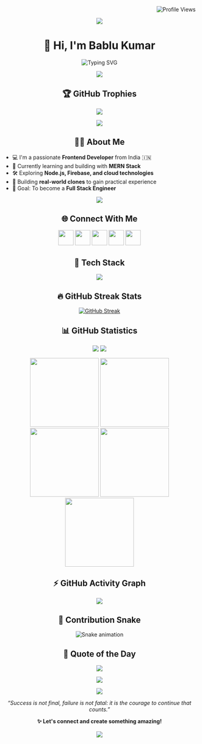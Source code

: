 <!-- Profile Views -->
<p align="right">
  <img src="https://komarev.com/ghpvc/?username=bablukumar7&label=Profile%20views&color=0e75b6&style=flat" alt="Profile Views" />
</p>

<!-- Fancy GIF Separator -->
<p align="center">
  <img src="https://user-images.githubusercontent.com/73097560/115834477-dbab4500-a447-11eb-908a-139a6edaec5c.gif" />
</p>

<!-- Intro -->
<h1 align="center">👋 Hi, I'm Bablu Kumar</h1>
<p align="center">
  <img src="https://readme-typing-svg.demolab.com?font=Poppins&pause=1000&color=F7DF1E&center=true&vCenter=true&multiline=true&width=435&lines=Frontend+Developer+%7C+MERN+Stack+Learner" alt="Typing SVG" />
</p>

<!-- Fancy GIF Separator -->
<p align="center">
  <img src="https://user-images.githubusercontent.com/73097560/115834477-dbab4500-a447-11eb-908a-139a6edaec5c.gif" />
</p>

<!-- Trophies -->
<h2 align="center">🏆 GitHub Trophies</h2>
<p align="center">
  <img src="https://github-profile-trophy.vercel.app/?username=bablukumar7&theme=onedark&no-frame=true&no-bg=true&margin-w=15" />
</p>

<!-- Fancy GIF Separator -->
<p align="center">
  <img src="https://user-images.githubusercontent.com/73097560/115834477-dbab4500-a447-11eb-908a-139a6edaec5c.gif" />
</p>

<!-- About Me -->
<h2 align="center">🙋‍♂ About Me</h2>
<ul>
  <li>💻 I'm a passionate <strong>Frontend Developer</strong> from India 🇮🇳</li>
  <li>🌱 Currently learning and building with <strong>MERN Stack</strong></li>
  <li>🛠 Exploring <strong>Node.js, Firebase, and cloud technologies</strong></li>
  <li>🧠 Building <strong>real-world clones</strong> to gain practical experience</li>
  <li>🎯 Goal: To become a <strong>Full Stack Engineer</strong></li>
</ul>

<!-- Fancy GIF Separator -->
<p align="center">
  <img src="https://user-images.githubusercontent.com/73097560/115834477-dbab4500-a447-11eb-908a-139a6edaec5c.gif" />
</p>

<!-- Connect With Me -->
<h2 align="center">🌐 Connect With Me</h2>
<p align="center">
  <a href="https://linkedin.com/in/bablukumar7"><img src="https://skillicons.dev/icons?i=linkedin" height="40" /></a>
  <a href="https://twitter.com/"><img src="https://skillicons.dev/icons?i=twitter" height="40" /></a>
  <a href="https://instagram.com/"><img src="https://skillicons.dev/icons?i=instagram" height="40" /></a>
  <a href="https://github.com/bablukumar7"><img src="https://skillicons.dev/icons?i=github" height="40" /></a>
  <a href="mailto:bablukumar@example.com"><img src="https://skillicons.dev/icons?i=gmail" height="40" /></a>
</p>

<!-- Tech Stack -->
<h2 align="center">🧰 Tech Stack</h2>
<p align="center">
  <img src="https://skillicons.dev/icons?i=html,css,js,react,nodejs,mongodb,express,python,c,cpp,git,mysql,docker" />
</p>

<!-- GitHub Streak Stats -->
<h2 align="center">🔥 GitHub Streak Stats</h2>
<p align="center">
  <a href="https://git.io/streak-stats">
    <img src="https://streak-stats.demolab.com?user=bablukumar7&theme=dark&hide_border=true" alt="GitHub Streak" />
  </a>
</p>

<!-- GitHub Statistics -->
<h2 align="center">📊 GitHub Statistics</h2>
<p align="center">
  <img src="https://github-readme-stats.vercel.app/api?username=bablukumar7&show_icons=true&theme=radical&count_private=true" />
  <img src="https://github-readme-streak-stats.herokuapp.com/?user=bablukumar7&theme=radical" />
</p>

<!-- Profile Summary Cards -->
<p align="center">
  <img src="http://github-profile-summary-cards.vercel.app/api/cards/stats?username=bablukumar7&theme=2077" height="180em" />
  <img src="http://github-profile-summary-cards.vercel.app/api/cards/most-commit-language?username=bablukumar7&theme=2077" height="180em" />
  <img src="http://github-profile-summary-cards.vercel.app/api/cards/repos-per-language?username=bablukumar7&theme=2077" height="180em" />
  <img src="http://github-profile-summary-cards.vercel.app/api/cards/productive-time?username=bablukumar7&theme=2077" height="180em" />
  <img src="http://github-profile-summary-cards.vercel.app/api/cards/profile-details?username=bablukumar7&theme=2077" height="180em" />
</p>

<!-- GitHub Activity Graph -->
<h2 align="center">⚡ GitHub Activity Graph</h2>
<p align="center">
  <img src="https://github-readme-activity-graph.vercel.app/graph?username=bablukumar7&theme=xcode" />
</p>

<!-- Snake Contribution -->
<h2 align="center">🐍 Contribution Snake</h2>
<p align="center">
  <img src="https://github.com/bablukumar7/bablukumar7/blob/output/github-snake-dark.svg" alt="Snake animation" />
</p>

<!-- Quote of the Day -->
<h2 align="center">📜 Quote of the Day</h2>
<p align="center">
  <img src="https://quotes-github-readme.vercel.app/api?type=horizontal&theme=radical" />
</p>

<!-- Final GIF & Footer -->
<p align="center">
  <img src="https://user-images.githubusercontent.com/73097560/115834477-dbab4500-a447-11eb-908a-139a6edaec5c.gif" />
</p>

<!-- Thank You Footer -->
<p align="center">
  <img src="https://img.shields.io/badge/Thanks%20for%20visiting!-000000?style=for-the-badge&logo=github&logoColor=white" />
</p>
<p align="center">
  <i>“Success is not final, failure is not fatal: it is the courage to continue that counts.”</i>
</p>
<p align="center">
  <b>✨ Let's connect and create something amazing!</b><br><br>
  <a href="mailto:bablukumar@example.com">
    <img src="https://img.shields.io/badge/Email-D14836?style=for-the-badge&logo=gmail&logoColor=white">
  </a>
</p>
